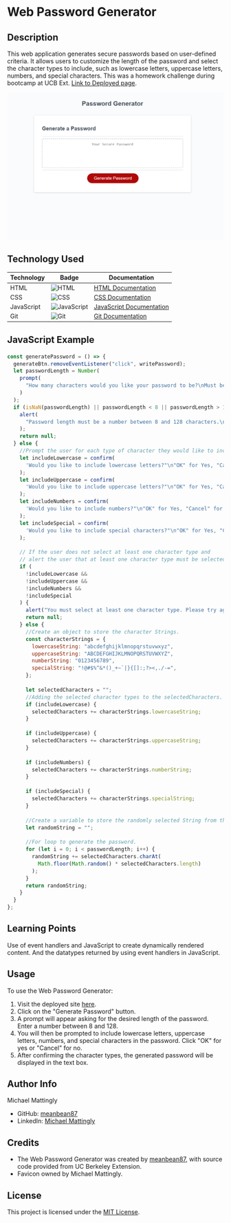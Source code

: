 # Web Password Generator

## Description

This web application generates secure passwords based on user-defined criteria. It allows users to customize the length of the password and select the character types to include, such as lowercase letters, uppercase letters, numbers, and special characters. This was a homework challenge during bootcamp at UCB Ext. [Link to Deployed page](https://meanbean87.github.io/web-password-generator/).

![Site Landing Page](./assets/images/web-password-generator.png)

## Technology Used

| Technology | Badge                                                             | Documentation                                                                       |
| ---------- | ----------------------------------------------------------------- | ----------------------------------------------------------------------------------- |
| HTML       | ![HTML](https://img.shields.io/badge/HTML-5-orange)               | [HTML Documentation](https://developer.mozilla.org/en-US/docs/Web/HTML)             |
| CSS        | ![CSS](https://img.shields.io/badge/CSS-3-blue)                   | [CSS Documentation](https://developer.mozilla.org/en-US/docs/Web/CSS)               |
| JavaScript | ![JavaScript](https://img.shields.io/badge/JavaScript-ES6-yellow) | [JavaScript Documentation](https://developer.mozilla.org/en-US/docs/Web/JavaScript) |
| Git        | ![Git](https://img.shields.io/badge/Git-2.32.0-lightgrey)         | [Git Documentation](https://git-scm.com/)                                           |

## JavaScript Example

```JavaScript
const generatePassword = () => {
  generateBtn.removeEventListener("click", writePassword);
  let passwordLength = Number(
    prompt(
      "How many characters would you like your password to be?\nMust be between 8 and 128 characters"
    )
  );
  if (isNaN(passwordLength) || passwordLength < 8 || passwordLength > 128) {
    alert(
      "Password length must be a number between 8 and 128 characters.\nExample: 8 - 128"
    );
    return null;
  } else {
    //Prompt the user for each type of character they would like to include in the password.
    let includeLowercase = confirm(
      'Would you like to include lowercase letters?"\n"OK" for Yes, "Cancel" for No.'
    );
    let includeUppercase = confirm(
      'Would you like to include uppercase letters?"\n"OK" for Yes, "Cancel" for No.'
    );
    let includeNumbers = confirm(
      'Would you like to include numbers?"\n"OK" for Yes, "Cancel" for No.'
    );
    let includeSpecial = confirm(
      'Would you like to include special characters?"\n"OK" for Yes, "Cancel" for No.'
    );

    // If the user does not select at least one character type and
    // alert the user that at least one character type must be selected.
    if (
      !includeLowercase &&
      !includeUppercase &&
      !includeNumbers &&
      !includeSpecial
    ) {
      alert("You must select at least one character type. Please try again.");
      return null;
    } else {
      //Create an object to store the character Strings.
      const characterStrings = {
        lowercaseString: "abcdefghijklmnopqrstuvwxyz",
        uppercaseString: "ABCDEFGHIJKLMNOPQRSTUVWXYZ",
        numberString: "0123456789",
        specialString: "!@#$%^&*()_+~`|}{[]:;?><,./-=",
      };

      let selectedCharacters = "";
      //Adding the selected character types to the selectedCharacters.
      if (includeLowercase) {
        selectedCharacters += characterStrings.lowercaseString;
      }

      if (includeUppercase) {
        selectedCharacters += characterStrings.uppercaseString;
      }

      if (includeNumbers) {
        selectedCharacters += characterStrings.numberString;
      }

      if (includeSpecial) {
        selectedCharacters += characterStrings.specialString;
      }

      //Create a variable to store the randomly selected String from the user prompts.
      let randomString = "";

      //For loop to generate the password.
      for (let i = 0; i < passwordLength; i++) {
        randomString += selectedCharacters.charAt(
          Math.floor(Math.random() * selectedCharacters.length)
        );
      }
      return randomString;
    }
  }
};
```

## Learning Points

Use of event handlers and JavaScript to create dynamically rendered content. And the datatypes returned by using event handlers in JavaScript.

## Usage

To use the Web Password Generator:

1. Visit the deployed site [here](https://meanbean87.github.io/web-password-generator/).
2. Click on the "Generate Password" button.
3. A prompt will appear asking for the desired length of the password. Enter a number between 8 and 128.
4. You will then be prompted to include lowercase letters, uppercase letters, numbers, and special characters in the password. Click "OK" for yes or "Cancel" for no.
5. After confirming the character types, the generated password will be displayed in the text box.

## Author Info

Michael Mattingly

- GitHub: [meanbean87](https://github.com/meanbean87)
- LinkedIn: [Michael Mattingly](https://www.linkedin.com/in/michael-mattingly-5580b1280/)

## Credits

- The Web Password Generator was created by [meanbean87](https://github.com/meanbean87), with source code provided from UC Berkeley Extension.
- Favicon owned by Michael Mattingly.

## License

This project is licensed under the [MIT License](LICENSE).
